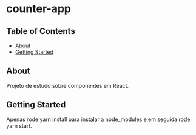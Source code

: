 # counter-app

## Table of Contents

- [About](#about)
- [Getting Started](#getting_started)

## About <a name = "about"></a>

Projeto de estudo sobre componentes em React.

## Getting Started <a name = "getting_started"></a>

Apenas rode yarn install para instalar a node_modules e em seguida rode yarn start.
